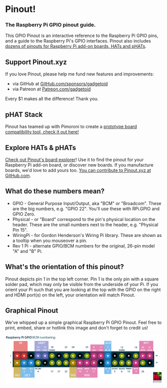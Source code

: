 # Pinout!

### The Raspberry Pi GPIO pinout guide.

This GPIO Pinout is an interactive reference to the Raspberry Pi GPIO pins, and a guide to the Raspberry Pi's GPIO interfaces. Pinout also includes [dozens of pinouts for Raspberry Pi add-on boards, HATs and pHATs](/boards).

## Support Pinout.xyz

If you love Pinout, please help me fund new features and improvements:

* via GitHub at [GitHub.com/sponsors/gadgetoid](https://github.com/sponsors/gadgetoid)
* via Patreon at [Patreon.com/gadgetoid](https://www.patreon.com/gadgetoid)

Every $1 makes all the difference! Thank you.

## pHAT Stack

Pinout has teamed up with Pimoroni to create a [prototype board compatibility tool, check it out here!](/phatstack)

## Explore HATs & pHATs

[Check out Pinout's board explorer](/boards)! Use it to find the pinout for your Raspberry Pi add-on board, or discover new boards. If you manufacture boards, we'd love to add yours too. [You can contribute to Pinout.xyz at GitHub.com](https://github.com/gadgetoid/Pinout.xyz).

## What do these numbers mean?

* GPIO - General Purpose Input/Output, aka "BCM" or "Broadcom". These are the big numbers, e.g. "GPIO 22". You'll use these with RPi.GPIO and GPIO Zero.
* Physical - or "Board" correspond to the pin's physical location on the header. These are the small numbers next to the header, e.g. "Physical Pin 15".
* WiringPi - for Gordon Henderson's Wiring Pi library. These are shown as a tooltip when you mouseover a pin.
* Rev 1 Pi - alternate GPIO/BCM numbers for the original, 26-pin model "A" and "B" Pi.

## What's the orientation of this pinout?

Pinout depicts pin 1 in the top left corner. Pin 1 is the only pin with a square solder pad, which may only be visible from the underside of your Pi. If you orient your Pi such that you are looking at the top with the GPIO on the right and HDMI port(s) on the left, your orientation will match Pinout.

## Graphical Pinout

We've whipped up a simple graphical Raspberry Pi GPIO Pinout. Feel free to print, embed, share or hotlink this image and don't forget to credit us!

![Graphical Raspberry Pi GPIO Pinout](https://raw.githubusercontent.com/Gadgetoid/Pinout.xyz/master/resources/raspberry-pi-pinout.png)
